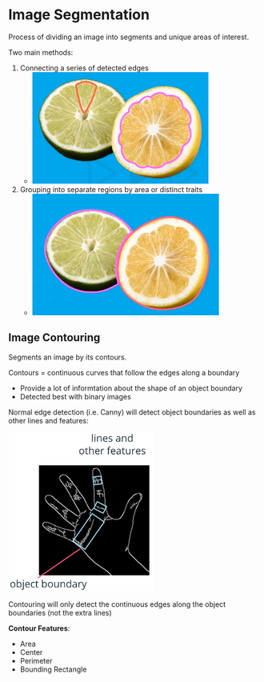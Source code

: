 # Image Segmentation

Process of dividing an image into segments and unique areas of interest.

Two main methods:

1.  Connecting a series of detected edges
    * ![](../../images/2018-03-21-17-21-29.png)
2.  Grouping into separate regions by area or distinct traits
    * ![](../../images/2018-03-21-17-21-35.png)

## Image Contouring

Segments an image by its contours.

Contours = continuous curves that follow the edges along a boundary

* Provide a lot of informtation about the shape of an object boundary
* Detected best with binary images

Normal edge detection (i.e. Canny) will detect object boundaries as well as other lines and features:

![](../../images/2018-03-21-17-26-07.png)

Contouring will only detect the continuous edges along the object boundaries (not the extra lines)

**Contour Features**:

* Area
* Center
* Perimeter
* Bounding Rectangle
